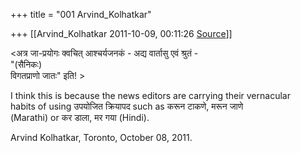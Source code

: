 +++
title = "001 Arvind_Kolhatkar"

+++
[[Arvind_Kolhatkar	2011-10-09, 00:11:26 [Source](https://groups.google.com/g/samskrita/c/nj46Z_JA3WA)]]



\<अत्र जा-प्रयोगः क्वचित् आश्चर्यजनकं - अद्य वार्तासु एवं श्रुतं -  
"(सैनिकः)  
विगतप्राणो जातः" इति! \>

I think this is because the news editors are carrying their vernacular  
habits of using उपयोजित क्रियापद such as करून टाकणे, मरून जाणे  
(Marathi) or कर डाला, मर गया (Hindi).

Arvind Kolhatkar, Toronto, October 08, 2011.

